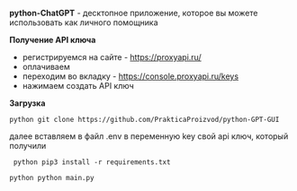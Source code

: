 **python-ChatGPT** - десктопное приложение, которое вы можете использовать как личного помощника



**Получение API ключа**

+ регистрируемся на сайте - https://proxyapi.ru/
+ оплачиваем
+ переходим во вкладку - https://console.proxyapi.ru/keys
+ нажимаем создать API ключ
  


**Загрузка**

```python git clone https://github.com/PrakticaProizvod/python-GPT-GUI```

далее вставляем в файл .env в переменную key свой api ключ, который получили

``` python pip3 install -r requirements.txt```

```python python main.py```
